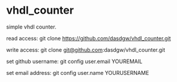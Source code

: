 vhdl_counter
============

simple vhdl counter.

read access:
git clone https://github.com/dasdgw/vhdl_counter.git

write access:
git clone git@github.com:dasdgw/vhdl_counter.git

set github username:
git config user.email YOUREMAIL

set email address:
git config user.name YOURUSERNAME
